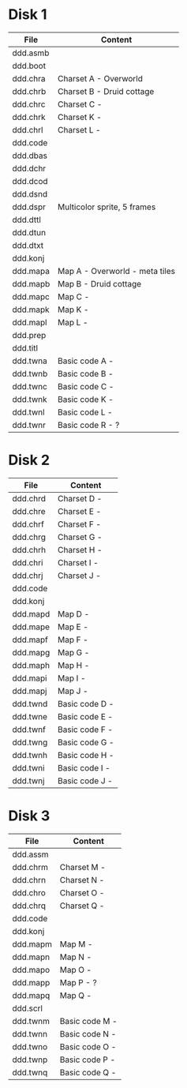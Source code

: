 # Disk 1

File    | Content
--------|----
ddd.asmb|
ddd.boot|
ddd.chra| Charset A - Overworld
ddd.chrb| Charset B - Druid cottage
ddd.chrc| Charset C -
ddd.chrk| Charset K -
ddd.chrl| Charset L -
ddd.code|
ddd.dbas|
ddd.dchr|
ddd.dcod|
ddd.dsnd|
ddd.dspr| Multicolor sprite, 5 frames
ddd.dttl|
ddd.dtun|
ddd.dtxt|
ddd.konj|
ddd.mapa| Map A - Overworld - meta tiles
ddd.mapb| Map B - Druid cottage
ddd.mapc| Map C -
ddd.mapk| Map K -
ddd.mapl| Map L -
ddd.prep|
ddd.titl|
ddd.twna| Basic code A -
ddd.twnb| Basic code B -
ddd.twnc| Basic code C -
ddd.twnk| Basic code K -
ddd.twnl| Basic code L -
ddd.twnr| Basic code R - ?

# Disk 2

File    | Content
--------|----
ddd.chrd| Charset D -
ddd.chre| Charset E -
ddd.chrf| Charset F -
ddd.chrg| Charset G -
ddd.chrh| Charset H -
ddd.chri| Charset I -
ddd.chrj| Charset J -
ddd.code|
ddd.konj|
ddd.mapd| Map D -
ddd.mape| Map E -
ddd.mapf| Map F -
ddd.mapg| Map G -
ddd.maph| Map H -
ddd.mapi| Map I -
ddd.mapj| Map J -
ddd.twnd| Basic code D -
ddd.twne| Basic code E -
ddd.twnf| Basic code F -
ddd.twng| Basic code G -
ddd.twnh| Basic code H -
ddd.twni| Basic code I -
ddd.twnj| Basic code J -

# Disk 3

File    | Content
--------|----
ddd.assm|
ddd.chrm| Charset M -
ddd.chrn| Charset N -
ddd.chro| Charset O -
ddd.chrq| Charset Q -
ddd.code|
ddd.konj|
ddd.mapm| Map M -
ddd.mapn| Map N -
ddd.mapo| Map O -
ddd.mapp| Map P - ?
ddd.mapq| Map Q -
ddd.scrl|
ddd.twnm| Basic code M -
ddd.twnn| Basic code N -
ddd.twno| Basic code O -
ddd.twnp| Basic code P -
ddd.twnq| Basic code Q -
